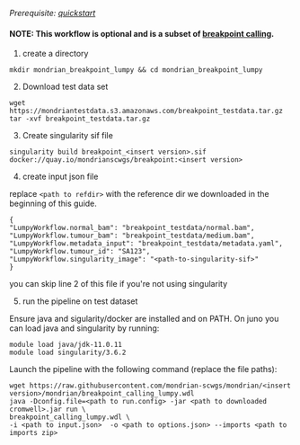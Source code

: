 
*Prerequisite: [quickstart](README.md)*

#### NOTE: This workflow is optional and is a subset of [breakpoint calling](quickstart/breakpoint_calling.md).


1. create a directory 
```
mkdir mondrian_breakpoint_lumpy && cd mondrian_breakpoint_lumpy
```

2. Download test data set

```
wget https://mondriantestdata.s3.amazonaws.com/breakpoint_testdata.tar.gz
tar -xvf breakpoint_testdata.tar.gz
```

3. Create singularity sif file
```
singularity build breakpoint_<insert version>.sif docker://quay.io/mondrianscwgs/breakpoint:<insert version>
```

4. create input json file

replace `<path to refdir>` with the reference dir we downloaded in the beginning of this guide.

```
{
"LumpyWorkflow.normal_bam": "breakpoint_testdata/normal.bam",
"LumpyWorkflow.tumour_bam": "breakpoint_testdata/medium.bam",
"LumpyWorkflow.metadata_input": "breakpoint_testdata/metadata.yaml",
"LumpyWorkflow.tumour_id": "SA123",
"LumpyWorkflow.singularity_image": "<path-to-singularity-sif>"
}
```

you can skip line 2 of this file if you're not using singularity 

5. run the pipeline on test dataset

Ensure java and sigularity/docker are installed and on PATH. On juno you can load  java and singularity by running:

```
module load java/jdk-11.0.11
module load singularity/3.6.2
```

Launch the pipeline with the following command (replace the file paths):

```
wget https://raw.githubusercontent.com/mondrian-scwgs/mondrian/<insert version>/mondrian/breakpoint_calling_lumpy.wdl
java -Dconfig.file=<path to run.config> -jar <path to downloaded cromwell>.jar run \
breakpoint_calling_lumpy.wdl \
-i <path to input.json>  -o <path to options.json> --imports <path to imports zip>
```

